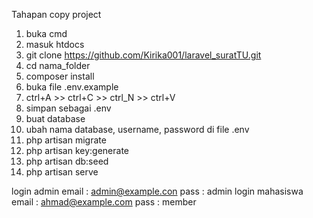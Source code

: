 Tahapan copy project


1. buka cmd
2. masuk htdocs
3. git clone https://github.com/Kirika001/laravel_suratTU.git
4. cd nama_folder
5. composer install
6. buka file .env.example
7. ctrl+A >> ctrl+C >> ctrl_N >> ctrl+V
8. simpan sebagai .env
9. buat database
10. ubah nama database, username, password di file .env
11. php artisan migrate
12. php artisan key:generate
13. php artisan db:seed
14. php artisan serve

login admin
email : admin@example.con
pass  : admin
login mahasiswa
email : ahmad@example.com
pass  : member
